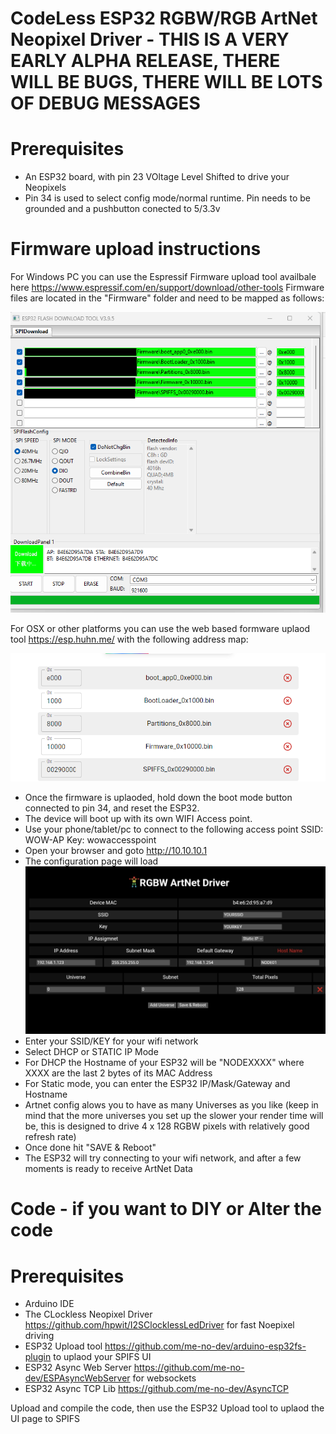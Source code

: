 # CodeLess ESP32 RGBW/RGB ArtNet Neopixel Driver - THIS IS A VERY EARLY ALPHA RELEASE, THERE WILL BE BUGS, THERE WILL BE LOTS OF DEBUG MESSAGES
 # Prerequisites

-  An ESP32 board, with pin 23 VOltage Level Shifted to drive your Neopixels
-  Pin 34 is used to select config mode/normal runtime. Pin needs to be grounded and a pushbutton conected to 5/3.3v

# Firmware upload instructions

For Windows PC you can use the Espressif Firmware upload tool availbale here https://www.espressif.com/en/support/download/other-tools
Firmware files are located in the "Firmware" folder and need to be mapped as follows:

![Espressif Upload Tool](https://github.com/leonyuhanov/ESP32_RGBW_ArtNet/blob/main/Firmware/ESPTool.png)

For OSX or other platforms you can use the web based formware uplaod tool https://esp.huhn.me/ with the following address map:

![Web Upload Tool](https://github.com/leonyuhanov/ESP32_RGBW_ArtNet/blob/main/Firmware/ONLINETool.png)

-  Once the firmware is uplaoded, hold down the boot mode button connected to pin 34, and reset the ESP32. 
-  The device will boot up with its own WIFI Access point.
-  Use your phone/tablet/pc to connect to the following access point
SSID: WOW-AP
Key: wowaccesspoint
-  Open your browser and goto http://10.10.10.1
-  The configuration page will load 
![Web UI](https://github.com/leonyuhanov/ESP32_RGBW_ArtNet/blob/main/Firmware/ui.jpg)
-  Enter your SSID/KEY for your wifi network
-  Select DHCP or STATIC IP Mode
-  For DHCP the Hostname of your ESP32 will be "NODEXXXX" where XXXX are the last 2 bytes of its MAC Address
-  For Static mode, you can enter the ESP32 IP/Mask/Gateway and Hostname
-  Artnet config alows you to have as many Universes as you like (keep in mind that the more universes you set up the slower your render time will be, this is designed to drive 4 x 128 RGBW pixels with relatively good refresh rate)
-  Once done hit "SAVE & Reboot"
-  The ESP32 will try connecting to your wifi network, and after a few moments is ready to receive ArtNet Data

# Code - if you want to DIY or Alter the code
  # Prerequisites

  - Arduino IDE 
  - The CLockless Neopixel Driver https://github.com/hpwit/I2SClocklessLedDriver for fast Noepixel driving
  - ESP32 Upload tool https://github.com/me-no-dev/arduino-esp32fs-plugin to uplaod your SPIFS UI
  - ESP32 Async Web Server https://github.com/me-no-dev/ESPAsyncWebServer for websockets
  - ESP32 Async TCP Lib https://github.com/me-no-dev/AsyncTCP

Upload and compile the code, then use the ESP32 Upload tool to uplaod the UI page to SPIFS
